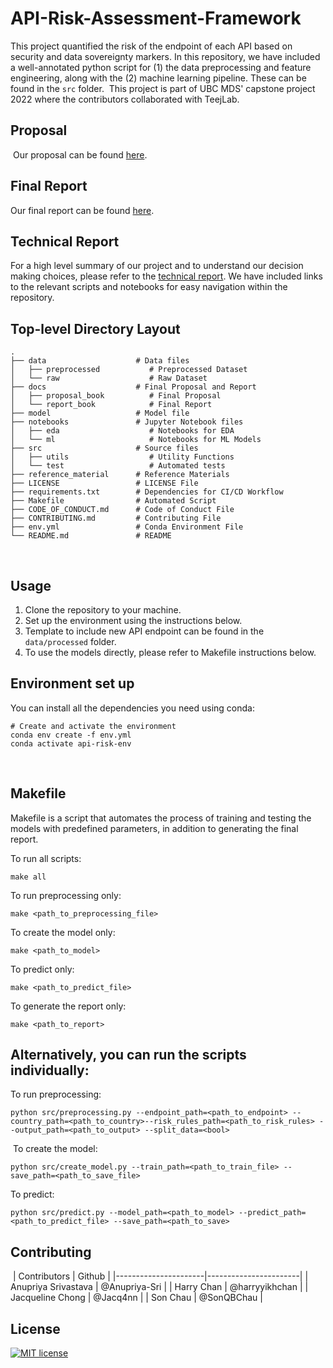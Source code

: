 # API-Risk-Assessment-Framework

This project quantified the risk of the endpoint of each API based on security and data sovereignty markers. In this repository, we have included a well-annotated python script for (1) the data preprocessing and feature engineering, along with the (2) machine learning pipeline. These can be found in the `src` folder.
​
This project is part of UBC MDS' capstone project 2022 where the contributors collaborated with TeejLab.
​

## Proposal

​
Our proposal can be found [here](https://github.com/teejlab/API-Risk-Assessment-Framework/blob/main/docs/proposal_book/_build/pdf/book.pdf).
​

## Final Report

Our final report can be found [here](https://teejlab.github.io/API-Risk-Assessment-Framework/intro.html).
​

## Technical Report

For a high level summary of our project and to understand our decision making choices, please refer to the [technical report](https://github.com/teejlab/API-Risk-Assessment-Framework/blob/main/docs/technical_report.md).
We have included links to the relevant scripts and notebooks for easy navigation within the repository.
​

## Top-level Directory Layout

    .
    ├── data                    # Data files
    │   ├── preprocessed           # Preprocessed Dataset
    │   └── raw                    # Raw Dataset
    ├── docs                    # Final Proposal and Report
    │   ├── proposal_book          # Final Proposal
    │   └── report_book            # Final Report
    ├── model                   # Model file
    ├── notebooks               # Jupyter Notebook files 
    │   ├── eda                    # Notebooks for EDA
    │   └── ml                     # Notebooks for ML Models
    ├── src                     # Source files
    │   ├── utils                  # Utility Functions
    │   └── test                   # Automated tests
    ├── reference_material      # Reference Materials
    ├── LICENSE                 # LICENSE File
    ├── requirements.txt        # Dependencies for CI/CD Workflow
    ├── Makefile                # Automated Script
    ├── CODE_OF_CONDUCT.md      # Code of Conduct File
    ├── CONTRIBUTING.md         # Contributing File
    ├── env.yml                 # Conda Environment File
    └── README.md               # README
​

## Usage

1. Clone the repository to your machine.
2. Set up the environment using the instructions below.
3. Template to include new API endpoint can be found in the `data/processed` folder.
4. To use the models directly, please refer to Makefile instructions below.
​

## Environment set up

You can install all the dependencies you need using conda:

```
# Create and activate the environment
conda env create -f env.yml
conda activate api-risk-env
```

​

## Makefile
Makefile is a script that automates the process of training and testing the models with predefined parameters, in addition to generating the final report.

To run all scripts:

```
make all
```

To run preprocessing only:

```
make <path_to_preprocessing_file>
```

To create the model only:

```
make <path_to_model>
```

To predict only:

```
make <path_to_predict_file>
```

To generate the report only:

```
make <path_to_report>
```

## Alternatively, you can run the scripts individually:

To run preprocessing:
    
```
python src/preprocessing.py --endpoint_path=<path_to_endpoint> --country_path=<path_to_country>--risk_rules_path=<path_to_risk_rules> --output_path=<path_to_output> --split_data=<bool>
```
​
To create the model:
    
```
python src/create_model.py --train_path=<path_to_train_file> --save_path=<path_to_save_file>
```

To predict:
    
```
python src/predict.py --model_path=<path_to_model> --predict_path=<path_to_predict_file> --save_path=<path_to_save>
``` 


## Contributing

​
| Contributors         | Github                |
|----------------------|-----------------------|
| Anupriya Srivastava  | \@Anupriya-Sri        |
| Harry Chan           | \@harryyikhchan       |
| Jacqueline Chong     | \@Jacq4nn             |
| Son Chau             | \@SonQBChau           |
​

## License

[![MIT license](https://img.shields.io/badge/License-MIT-blue.svg)](https://github.com/teejlab/API-Risk-Assessment-Framework/blob/readme/LICENSE)
